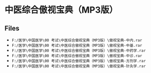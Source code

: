 # 中医综合傲视宝典（MP3版）

## Files

- `F:/医学\中国医学\00 考试\中医综合傲视宝典（MP3版）\傲视宝典-中内.rar`
- `F:/医学\中国医学\00 考试\中医综合傲视宝典（MP3版）\傲视宝典-中基.rar`
- `F:/医学\中国医学\00 考试\中医综合傲视宝典（MP3版）\傲视宝典-中药学.rar`
- `F:/医学\中国医学\00 考试\中医综合傲视宝典（MP3版）\傲视宝典-中诊.rar`
- `F:/医学\中国医学\00 考试\中医综合傲视宝典（MP3版）\傲视宝典-方剂学.rar`
- `F:/医学\中国医学\00 考试\中医综合傲视宝典（MP3版）\傲视宝典-针灸学.rar`
